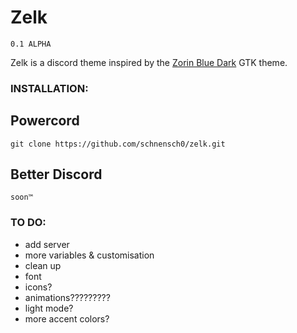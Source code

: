 # Zelk
`0.1 ALPHA`

Zelk is a discord theme inspired by the [Zorin Blue Dark](https://github.com/ZorinOS/zorin-desktop-themes/tree/master/ZorinBlue-Dark) GTK theme.

### INSTALLATION:

## Powercord
`git clone https://github.com/schnensch0/zelk.git`

## Better Discord
`soon™`

### TO DO:
* add server
* more variables & customisation
* clean up
* font
* icons?
* animations?????????
* light mode?
* more accent colors?
